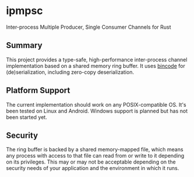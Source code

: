 # ipmpsc

Inter-process Multiple Producer, Single Consumer Channels for Rust

## Summary

This project provides a type-safe, high-performance inter-process channel implementation based on a shared memory ring buffer.  It uses [bincode](https://github.com/TyOverby/bincode) for (de)serialization, including zero-copy deserialization.

## Platform Support

The current implementation should work on any POSIX-compatible OS.  It's been tested on Linux and Android.  Windows support is planned but has not been started yet.

## Security

The ring buffer is backed by a shared memory-mapped file, which means any process with access to that file can read from or write to it depending on its privileges.  This may or may not be acceptable depending on the security needs of your application and the environment in which it runs.
